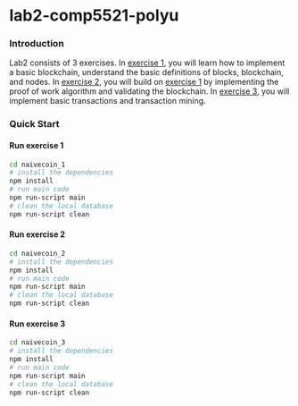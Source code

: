 # lab2-comp5521-polyu

### Introduction
Lab2 consists of 3 exercises. In [exercise 1](./naivecoin_1/), you will learn how to implement a basic blockchain, understand the basic definitions of blocks, blockchain, and nodes. In [exercise 2](./naivecoin_2/), you will build on [exercise 1](./naivecoin_1/) by implementing the proof of work algorithm and validating the blockchain. In [exercise 3](./naivecoin_3/), you will implement basic transactions and transaction mining.


### Quick Start

#### Run exercise 1
```sh
cd naivecoin_1
# install the dependencies
npm install
# run main code 
npm run-script main
# clean the local database
npm run-script clean
```

#### Run exercise 2
```sh
cd naivecoin_2
# install the dependencies
npm install
# run main code 
npm run-script main
# clean the local database
npm run-script clean
```

#### Run exercise 3
```sh
cd naivecoin_3
# install the dependencies
npm install
# run main code 
npm run-script main
# clean the local database
npm run-script clean
```
